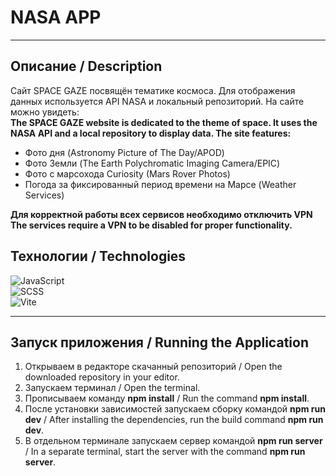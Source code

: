 # NASA APP
___

## Описание / Description
Сайт SPACE GAZE посвящён тематике космоса. Для отображения данных используется API NASA и локальный репозиторий. На сайте можно увидеть: <br>
**The SPACE GAZE website is dedicated to the theme of space. It uses the NASA API and a local repository to display data. The site features:** <br>
- Фото дня (Astronomy Picture of The Day/APOD) <br>
- Фото Земли (The Earth Polychromatic Imaging Camera/EPIC) <br>
- Фото с марсохода Curiosity (Mars Rover Photos) <br>
- Погода за фиксированный период времени на Марсе (Weather Services) <br>

**Для корректной работы всех сервисов необходимо отключить VPN**  <br>
**The services require a VPN to be disabled for proper functionality.**

## Технологии / Technologies
![JavaScript](https://img.shields.io/badge/JavaScript-ES6-yellow)  
![SCSS](https://img.shields.io/badge/SCSS-3.6.0-pink)  
![Vite](https://img.shields.io/badge/Vite-2.6.4-brightgreen)  
___

## Запуск приложения / Running the Application
1. Открываем в редакторе скачанный репозиторий / Open the downloaded repository in your editor.
2. Запускаем терминал / Open the terminal.
3. Прописываем команду **npm install** / Run the command **npm install**.
4. После установки зависимостей запускаем сборку командой **npm run dev** / After installing the dependencies, run the build command **npm run dev**.
5. В отдельном терминале запускаем сервер командой **npm run server** / In a separate terminal, start the server with the command **npm run server**.
